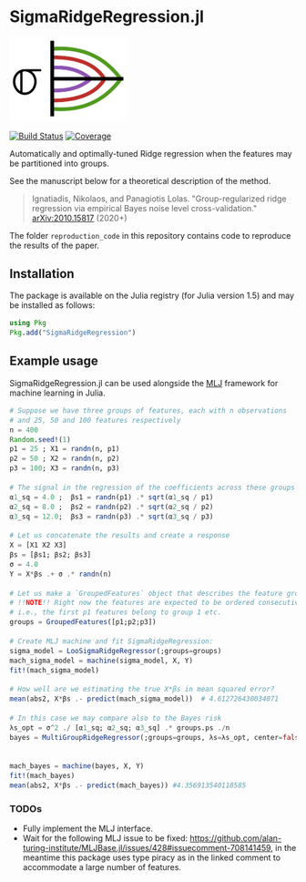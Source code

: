 # SigmaRidgeRegression.jl

<img src="sigmaridge_logo.png" width="205">

[![Build Status](https://github.com/nignatiadis/SigmaRidgeRegression.jl/workflows/CI/badge.svg)](https://github.com/nignatiadis/SigmaRidgeRegression.jl/actions)
[![Coverage](https://codecov.io/gh/nignatiadis/SigmaRidgeRegression.jl/branch/master/graph/badge.svg)](https://codecov.io/gh/nignatiadis/SigmaRidgeRegression.jl)


Automatically and optimally-tuned Ridge regression when the features may be partitioned into groups.

See the manuscript below for a theoretical description of the method.
>  Ignatiadis, Nikolaos, and Panagiotis Lolas. "Group-regularized ridge regression via
empirical Bayes noise level cross-validation." [arXiv:2010.15817](https://arxiv.org/abs/2010.15817) (2020+)

The folder `reproduction_code` in this repository contains code to reproduce the results of the paper.

## Installation
The package is available on the Julia registry (for Julia version 1.5) and may be installed as follows:

```julia
using Pkg
Pkg.add("SigmaRidgeRegression")
```

## Example usage

SigmaRidgeRegression.jl can be used alongside the [MLJ](https://github.com/alan-turing-institute/MLJ.jl) framework for machine learning in Julia.

```julia
# Suppose we have three groups of features, each with n observations
# and 25, 50 and 100 features respectively
n = 400
Random.seed!(1)
p1 = 25 ; X1 = randn(n, p1)
p2 = 50 ; X2 = randn(n, p2)
p3 = 100; X3 = randn(n, p3)

# The signal in the regression of the coefficients across these groups varies
α1_sq = 4.0 ;  βs1 = randn(p1) .* sqrt(α1_sq / p1)
α2_sq = 8.0 ;  βs2 = randn(p2) .* sqrt(α2_sq / p2)
α3_sq = 12.0;  βs3 = randn(p3) .* sqrt(α3_sq / p3)

# Let us concatenate the results and create a response
X = [X1 X2 X3]
βs = [βs1; βs2; βs3]
σ = 4.0
Y = X*βs .+ σ .* randn(n)

# Let us make a `GroupedFeatures` object that describes the feature grouping
# !!NOTE!! Right now the features are expected to be ordered consecutively in groups
# i.e., the first p1 features belong to group 1 etc.
groups = GroupedFeatures([p1;p2;p3])

# Create MLJ machine and fit SigmaRidgeRegression:
sigma_model = LooSigmaRidgeRegressor(;groups=groups)
mach_sigma_model = machine(sigma_model, X, Y)
fit!(mach_sigma_model)

# How well are we estimating the true X*βs in mean squared error?
mean(abs2, X*βs .- predict(mach_sigma_model))  # 4.612726430034071

# In this case we may compare also to the Bayes risk
λs_opt = σ^2 ./ [α1_sq; α2_sq; α3_sq] .* groups.ps ./n
bayes = MultiGroupRidgeRegressor(;groups=groups, λs=λs_opt, center=false, scale=false)


mach_bayes = machine(bayes, X, Y)
fit!(mach_bayes)
mean(abs2, X*βs .- predict(mach_bayes)) #4.356913540118585
```

### TODOs

* Fully implement the MLJ interface.
* Wait for the following MLJ issue to be fixed: https://github.com/alan-turing-institute/MLJBase.jl/issues/428#issuecomment-708141459, in the meantime this package uses type piracy as in the linked comment to accommodate a large number of features.